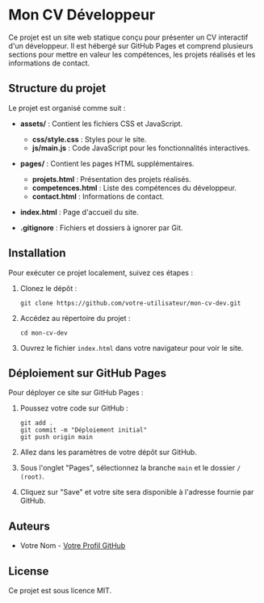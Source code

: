 # Mon CV Développeur

Ce projet est un site web statique conçu pour présenter un CV interactif d'un développeur. Il est hébergé sur GitHub Pages et comprend plusieurs sections pour mettre en valeur les compétences, les projets réalisés et les informations de contact.

## Structure du projet

Le projet est organisé comme suit :

- **assets/** : Contient les fichiers CSS et JavaScript.
  - **css/style.css** : Styles pour le site.
  - **js/main.js** : Code JavaScript pour les fonctionnalités interactives.
  
- **pages/** : Contient les pages HTML supplémentaires.
  - **projets.html** : Présentation des projets réalisés.
  - **competences.html** : Liste des compétences du développeur.
  - **contact.html** : Informations de contact.

- **index.html** : Page d'accueil du site.

- **.gitignore** : Fichiers et dossiers à ignorer par Git.

## Installation

Pour exécuter ce projet localement, suivez ces étapes :

1. Clonez le dépôt :
   ```
   git clone https://github.com/votre-utilisateur/mon-cv-dev.git
   ```

2. Accédez au répertoire du projet :
   ```
   cd mon-cv-dev
   ```

3. Ouvrez le fichier `index.html` dans votre navigateur pour voir le site.

## Déploiement sur GitHub Pages

Pour déployer ce site sur GitHub Pages :

1. Poussez votre code sur GitHub :
   ```
   git add .
   git commit -m "Déploiement initial"
   git push origin main
   ```

2. Allez dans les paramètres de votre dépôt sur GitHub.

3. Sous l'onglet "Pages", sélectionnez la branche `main` et le dossier `/ (root)`.

4. Cliquez sur "Save" et votre site sera disponible à l'adresse fournie par GitHub.

## Auteurs

- Votre Nom - [Votre Profil GitHub](https://github.com/votre-utilisateur)

## License

Ce projet est sous licence MIT.